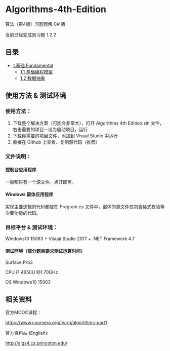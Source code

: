 # Algorithms-4th-Edition

算法（第4版）习题题解 C# 版  

当前已经完成到习题 1.2.2   

## 目录

- [1.基础 Fundamental](https://github.com/ikesnowy/Algorithms-4th-Edition-in-Csharp/tree/master/1%20Fundamental)
  - [1.1 基础编程模型](https://github.com/ikesnowy/Algorithms-4th-Edition-in-Csharp/tree/master/1%20Fundamental/1.1)  
  - [1.2 数据抽象](https://github.com/ikesnowy/Algorithms-4th-Edition-in-Csharp/tree/master/1%20Fundamental/1.2)

## 使用方法 & 测试环境

### 使用方法：  

1. 下载整个解决方案（可能会非常大），打开 Algorithms 4th Edition.sln 文件，右击需要的项目--设为启动项目，运行  
2. 下载你需要的项目文件，添加到 Visual Studio 中运行  
3. 直接在 Github 上查看、复制源代码（推荐）

### 文件说明：

#### 控制台应用程序  

一般都只有一个源文件，点开即可。

#### Windows 窗体应用程序

实现主要逻辑的代码都放在 Program.cs 文件中，窗体的源文件仅包含格式校验等次要功能的代码。  

### 目标平台 & 测试环境：  

Windows10 15063 + Visual Studio 2017 + .NET Framework 4.7  

#### 测试环境（部分题目要求测试运算时间）  
Surface Pro3

CPU i7 4650U @1.70GHz

OS Windows10 15063

## 相关资料  

官方MOOC课程： 

https://www.coursera.org/learn/algorithms-part1

官方资料站 (English):

http://algs4.cs.princeton.edu/
